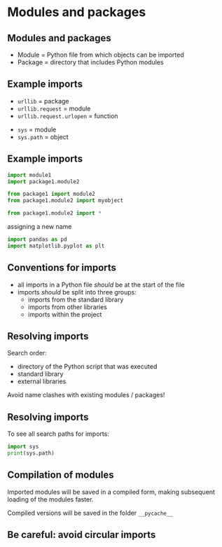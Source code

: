 # Modules and packages

## Modules and packages

- Module = Python file from which objects can be imported
- Package = directory that includes Python modules

## Example imports

- `urllib` = package
- `urllib.request` = module
- `urllib.request.urlopen` = function

<!-- list separator -->

- `sys` = module
- `sys.path` = object

## Example imports

```py
import module1
import package1.module2

from package1 import module2
from package1.module2 import myobject

from package1.module2 import *
```

assigning a new name

```py
import pandas as pd
import matplotlib.pyplot as plt
```

## Conventions for imports

- all imports in a Python file _should_ be at the start of the file
- imports _should_ be split into three groups:
  - imports from the standard library
  - imports from other libraries
  - imports within the project

## Resolving imports

Search order:

- directory of the Python script that was executed
- standard library
- external libraries

Avoid name clashes with existing modules / packages!

## Resolving imports

To see all search paths for imports:

```py
import sys
print(sys.path)
```

## Compilation of modules

Imported modules will be saved in a compiled form, making subsequent loading of the modules faster.

Compiled versions will be saved in the folder `__pycache__`

## Be careful: avoid circular imports
